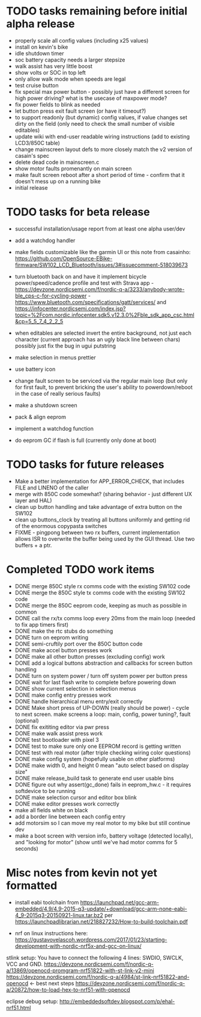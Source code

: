 # TODO tasks remaining before initial alpha release

* properly scale all config values (including x25 values)
* install on kevin's bike
* idle shutdown timer
* soc battery capacity needs a larger stepsize
* walk assist has very little boost
* show volts or SOC in top left
* only allow walk mode when speeds are legal
* test cruise button
* fix special max power button - possibly just have a different screen for high power driving?  what is the usecase of maxpower mode?
* fix power fields to blink as needed
* let button press exit fault screen (or have it timeout?)
* to support readonly (but dynamic) config values, if value changes set dirty on the field (only need to check the small number of visible editables)
* update wiki with end-user readable wiring instructions (add to existing LCD3/850C table)
* change mainscreen layout defs to more closely match the v2 version of casain's spec
* delete dead code in mainscreen.c
* show motor faults promenantly on main screen
* make fault screen reboot after a short period of time - confirm that it doesn't mess up on a running bike
* initial release

# TODO tasks for beta release

* successful installation/usage report from at least one alpha user/dev
* add a watchdog handler
* make fields customizable like the garmin UI or this note from casainho: https://github.com/OpenSource-EBike-firmware/SW102_LCD_Bluetooth/issues/3#issuecomment-518039673
* turn bluetooth back on and have it implement bicycle power/speed/cadence profile and test with Strava app - https://devzone.nordicsemi.com/f/nordic-q-a/3233/anybody-wrote-ble_cps-c-for-cycling-power - https://www.bluetooth.com/specifications/gatt/services/ 
and https://infocenter.nordicsemi.com/index.jsp?topic=%2Fcom.nordic.infocenter.sdk5.v12.3.0%2Fble_sdk_app_csc.html&cp=5_5_7_4_2_2_5
* when editables are selected invert the entire background, not just each character (current approach has an ugly black line between chars)  possibly just fix the bug in ugui putstring
* make selection in menus prettier
* use battery icon

* change fault screen to be serviced via the regular main loop (but only for first fault, to prevent bricking the user's ability to powerdown/reboot in the case of really serious faults)
* make a shutdown screen
* pack & align eeprom 
* implement a watchdog function
* do eeprom GC if flash is full (currently only done at boot)

# TODO tasks for future releases

* Make a better implementation for APP_ERROR_CHECK, that includes FILE and LINENO of the caller
* merge with 850C code somewhat? (sharing behavior - just different UX layer and HAL)
* clean up button handling and take advantage of extra button on the SW102
* clean up buttons_clock by treating all buttons uniformly and getting rid of the enormous copypasta switches
* FIXME - pingpong between two rx buffers, current implementation allows ISR to overwrite the buffer being used by
the GUI thread.  Use two buffers + a ptr.

# Completed TODO work items

* DONE merge 850C style rx comms code with the existing SW102 code
* DONE merge the 850C style tx comms code with the existing SW102 code
* DONE merge the 850C eeprom code, keeping as much as possible in common
* DONE call the rx/tx comms loop every 20ms from the main loop (needed to fix app timers first)
* DONE make the rtc stubs do something
* DONE turn on eeprom writing
* DONE semi-cruftily port over the 850C button code 
* DONE make accel button presses work
* DONE make all other button presses (excluding config) work
* DONE add a logical buttons abstraction and callbacks for screen button handling
* DONE turn on system power / turn off system power per button press
* DONE wait for last flash write to complete before powering down
* DONE show current selection in selection menus
* DONE make config entry presses work
* DONE handle hierarchical menu entry/exit correctly
* DONE Make short press of UP-DOWN (really should be power) - cycle to next screen.  make screens a loop: main, config, power tuning?, fault (optional)
* DONE fix exititing editor via pwr press
* DONE make walk assist press work
* DONE test bootloader with pixel 3 
* DONE test to make sure only one EEPROM record is getting written
* DONE test with real motor (after triple checking wiring color questions)
* DONE make config system (hopefully usable on other platforms)
* DONE make width 0, and height 0 mean "auto select based on display size"
* DONE make release_build task to generate end user usable bins
* DONE figure out why assert(gc_done) fails in eeprom_hw.c - it requires softdevice to be running
* DONE make selection cursor and editor box blink
* DONE make editor presses work correctly
* make all fields white on black
* add a border line between each config entry
* add motorsim so I can move my real motor to my bike but still continue dev
* make a boot screen with version info, battery voltage (detected locally), and "looking for motor" (show until we've had motor comms for 5 seconds)

# Misc notes from kevin not yet formatted

* install eabi toolchain from https://launchpad.net/gcc-arm-embedded/4.9/4.9-2015-q3-update/+download/gcc-arm-none-eabi-4_9-2015q3-20150921-linux.tar.bz2
per https://launchpadlibrarian.net/218827232/How-to-build-toolchain.pdf

* nrf on linux instructions here: https://gustavovelascoh.wordpress.com/2017/01/23/starting-development-with-nordic-nrf5x-and-gcc-on-linux/

stlink setup:
You have to connect the following 4 lines: SWDIO, SWCLK, VCC and GND.
https://devzone.nordicsemi.com/f/nordic-q-a/13869/openocd-promgram-nrf51822-with-st-link-v2-mini
https://devzone.nordicsemi.com/f/nordic-q-a/4984/st-link-nrf51822-and-openocd <- best next steps
https://devzone.nordicsemi.com/f/nordic-q-a/20872/how-to-load-hex-to-nrf51-with-openocd

eclipse debug setup:
http://embeddedsoftdev.blogspot.com/p/ehal-nrf51.html
